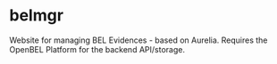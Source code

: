 # belmgr
Website for managing BEL Evidences - based on Aurelia.  Requires the OpenBEL Platform for the backend API/storage.
